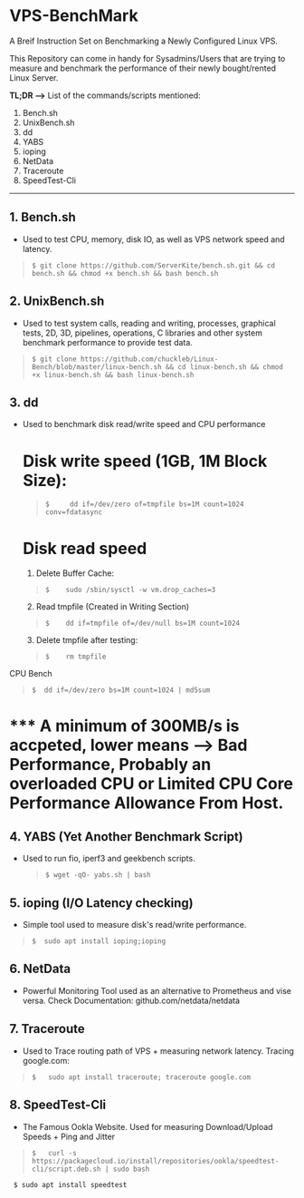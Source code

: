 # VPS-BenchMark
A Breif Instruction Set on Benchmarking a Newly Configured Linux VPS.

This Repository can come in handy for Sysadmins/Users that are trying to measure and benchmark the performance of their newly bought/rented Linux Server.

**TL;DR -->**
List of the commands/scripts mentioned:
 1. Bench.sh
 2. UnixBench.sh
 3. dd
 4. YABS
 5. ioping
 6. NetData
 7. Traceroute
 8. SpeedTest-Cli

----
## **1. Bench.sh**
   - Used to test CPU, memory, disk IO, as well as VPS network speed and latency.
>     $ git clone https://github.com/ServerKite/bench.sh.git && cd bench.sh && chmod +x bench.sh && bash bench.sh
     
     

## **2. UnixBench.sh**
   - Used to test system calls, reading and writing, processes, graphical tests, 2D, 3D, pipelines, operations, C libraries and other system benchmark performance to provide test data.
>     $ git clone https://github.com/chuckleb/Linux-Bench/blob/master/linux-bench.sh && cd linux-bench.sh && chmod +x linux-bench.sh && bash linux-bench.sh

     

## **3. dd**
   - Used to benchmark disk read/write speed and CPU performance
     # Disk write speed (1GB, 1M Block Size):
     >     $     dd if=/dev/zero of=tmpfile bs=1M count=1024 conv=fdatasync

     # Disk read speed
     1. Delete Buffer Cache:
     >     $    sudo /sbin/sysctl -w vm.drop_caches=3
     2. Read tmpfile (Created in Writing Section)
     >     $    dd if=tmpfile of=/dev/null bs=1M count=1024
     3. Delete tmpfile after testing:
     >     $    rm tmpfile
 
   CPU Bench
   >     $  dd if=/dev/zero bs=1M count=1024 | md5sum
  # *** A minimum of 300MB/s is accpeted, lower means --> Bad Performance, Probably an overloaded CPU or Limited CPU Core Performance Allowance From Host.
   


## **4. YABS (Yet Another Benchmark Script)**
   - Used to run fio, iperf3 and geekbench scripts.
     >     $ wget -qO- yabs.sh | bash


## **5. ioping (I/O Latency checking)**
   - Simple tool used to measure disk's read/write performance.
   >     $  sudo apt install ioping;ioping


## **6. NetData**
   - Powerful Monitoring Tool used as an alternative to Prometheus and vise versa.
     Check Documentation: github.com/netdata/netdata


## **7. Traceroute**
   - Used to Trace routing path of VPS + measuring network latency.
     Tracing google.com:
   >     $   sudo apt install traceroute; traceroute google.com


## **8. SpeedTest-Cli**
   - The Famous Ookla Website. Used for measuring Download/Upload Speeds + Ping and Jitter
   >     $   curl -s https://packagecloud.io/install/repositories/ookla/speedtest-cli/script.deb.sh | sudo bash
     $ sudo apt install speedtest
